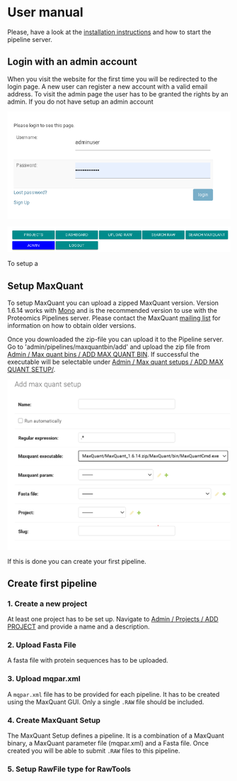 # User manual

Please, have a look at the [installation instructions](installation.md) and how to start the pipeline server.


## Login with an admin account

When you visit the website for the first time you will be redirected to the login page.
A new user can register a new account with a valid email address. To visit the 
admin page the user has to be granted the rights by an admin. If you do not have setup
an admin account

![](img/login.png)


![](img/click-on-admin.png)

To setup a 


## Setup MaxQuant

To setup MaxQuant you can upload a zipped MaxQuant version. 
Version 1.6.14 works with [Mono](https://www.mono-project.com/docs/about-mono/) and is the recommended version to use with the Proteomics Pipelines server.
Please contact the MaxQuant [mailing list](https://groups.google.com/u/1/g/maxquant-list/c/X94RkHSoEYo/m/LuYDKHskDwAJ) for information on how to obtain older versions. 

Once you downloaded the zip-file you can upload it to the Pipeline server. Go to 'admin/pipelines/maxquantbin/add' and upload the zip file from 
[Admin / Max quant bins / ADD MAX QUANT BIN](http://localhost:8000/admin/pipelines/maxquantbin/add/). If successful the executable will be selectable under [Admin / Max quant setups / ADD MAX QUANT SETUP/](http://localhost:8000/admin/pipelines/maxquantsetup/add/).

![](img/select-maxquant-bin.png)

If this is done you can create your first pipeline. 

## Create first pipeline

### 1. Create a new project
At least one project has to be set up. Navigate to [Admin / Projects / ADD PROJECT](http://localhost:8000/admin/pipelines/project/) and provide 
a name and a description. 


### 2. Upload Fasta File

A fasta file with protein sequences has to be uploaded. 

### 3. Upload mqpar.xml

A `mqpar.xml` file has to be provided for each pipeline. It has to be created using the MaxQuant GUI. Only a single `.RAW` file should be included.

### 4. Create MaxQuant Setup

The MaxQuant Setup defines a pipeline. It is a combination of a MaxQuant binary, a MaxQuant parameter file (mqpar.xml) and a Fasta file. 
Once created you will be able to submit `.RAW` files to this pipeline. 

### 5. Setup RawFile type for RawTools















